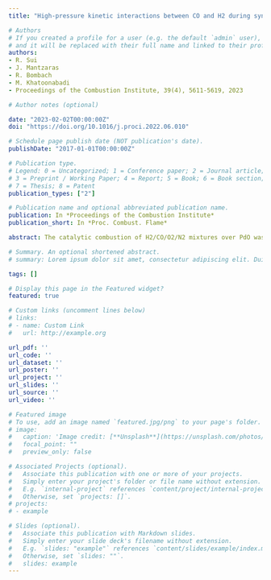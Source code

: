 ```yaml
---
title: "High-pressure kinetic interactions between CO and H2 during syngas catalytic combustion on PdO"

# Authors
# If you created a profile for a user (e.g. the default `admin` user), write the username (folder name) here 
# and it will be replaced with their full name and linked to their profile.
authors:
- R. Sui
- J. Mantzaras
- R. Bombach
- M. Khatoonabadi
- Proceedings of the Combustion Institute, 39(4), 5611-5619, 2023

# Author notes (optional)

date: "2023-02-02T00:00:00Z"
doi: "https://doi.org/10.1016/j.proci.2022.06.010"

# Schedule page publish date (NOT publication's date).
publishDate: "2017-01-01T00:00:00Z"

# Publication type.
# Legend: 0 = Uncategorized; 1 = Conference paper; 2 = Journal article;
# 3 = Preprint / Working Paper; 4 = Report; 5 = Book; 6 = Book section;
# 7 = Thesis; 8 = Patent
publication_types: ["2"]

# Publication name and optional abbreviated publication name.
publication: In *Proceedings of the Combustion Institute*
publication_short: In *Proc. Combust. Flame*

abstract: The catalytic combustion of H2/CO/O2/N2 mixtures over PdO was investigated at pressures 3 to 10 bar, H2:CO volumetric ratios 1:5 to 3:1, and global equivalence ratios φ = 0.13 and 0.23. The catalyst surface temperatures were controlled to 540-690 K, a range especially important for hybrid hetero-/homogeneous combustion approaches with large gas turbines at idle or part load operation and for microreactors with recuperative small-scale turbines. In situ Raman measurements determined the major gas-phase species concentrations over the catalyst boundary layers in a channel flow reactor, thermocouples monitored the surface temperatures, and surface characterization identified the catalyst oxidation state (PdO) and surface morphology. A 2-D CFD code with a detailed catalytic reaction mechanism simulated the experiments. Simulations and measurements of the combustion of the individual fuel components revealed pressure dependencies ~p0.74 and ~p0.10 for the CO and H2 reactivities, respectively, at the investigated equivalence ratios. In the combustion of H2/CO blends, transition temperatures (TTRAN) were identified, below (above) which H2 inhibited (promoted) chemically the oxidation of CO. The transition temperatures decreased with increasing H2:CO volumetric ratio, pressure, and equivalence ratio. Sensitivity analysis indicated that the H2 adsorption and O2 adsorption reactions had the largest inhibiting effect on CO oxidation, particularly at lower pressures. Comparisons with other noble metals showed that the PdO transition temperatures were higher than those on Pt and Rh. Even though this behavior favored Pt and Rh for the ignition of syngas in practical catalytic burners, the H2 and CO kinetic coupling (H2 inhibition) was considerably weaker on PdO at T < TTRAN, thus rendering PdO also potentially suitable for low temperature syngas ignition.

# Summary. An optional shortened abstract.
# summary: Lorem ipsum dolor sit amet, consectetur adipiscing elit. Duis posuere tellus ac convallis placerat. Proin tincidunt magna sed ex sollicitudin condimentum.

tags: []

# Display this page in the Featured widget?
featured: true

# Custom links (uncomment lines below)
# links:
# - name: Custom Link
#   url: http://example.org

url_pdf: ''
url_code: ''
url_dataset: ''
url_poster: ''
url_project: ''
url_slides: ''
url_source: ''
url_video: ''

# Featured image
# To use, add an image named `featured.jpg/png` to your page's folder. 
# image:
#   caption: 'Image credit: [**Unsplash**](https://unsplash.com/photos/pLCdAaMFLTE)'
#   focal_point: ""
#   preview_only: false

# Associated Projects (optional).
#   Associate this publication with one or more of your projects.
#   Simply enter your project's folder or file name without extension.
#   E.g. `internal-project` references `content/project/internal-project/index.md`.
#   Otherwise, set `projects: []`.
# projects:
# - example

# Slides (optional).
#   Associate this publication with Markdown slides.
#   Simply enter your slide deck's filename without extension.
#   E.g. `slides: "example"` references `content/slides/example/index.md`.
#   Otherwise, set `slides: ""`.
#   slides: example
---
```


